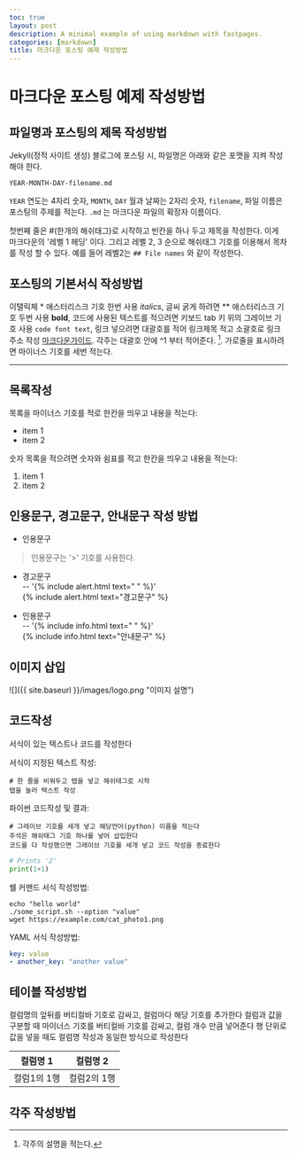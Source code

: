```yaml
---
toc: true
layout: post
description: A minimal example of using markdown with fastpages.
categories: [markdown]
title: 마크다운 포스팅 예제 작성방법
---
```

# 마크다운 포스팅 예제 작성방법

## 파일명과 포스팅의 제목 작성방법 

Jekyll(정적 사이트 생성) 블로그에 포스팅 시, 파일명은 아래와 같은 포맷을 지켜 작성해야 한다.

`YEAR-MONTH-DAY-filename.md`

`YEAR` 연도는 4자리 숫자, `MONTH`, `DAY` 월과 날짜는 2자리 숫자, `filename`, 파일 이름은 포스팅의 주제를 적는다. `.md` 는 마크다운 파일의 확장자 이름이다.

첫번째 줄은 #(한개의 해쉬태그)로 시작하고 빈칸을 하나 두고 제목을 작성한다. 이게 마크다운의 '레벨 1 헤딩' 이다. 그리고 레벨 2, 3 순으로 해쉬태그 기호를 이용해서 목차를 작성 할 수 있다. 예를 들어 레벨2는 `## File names` 와 같이 작성한다.

## 포스팅의 기본서식 작성방법

이탤릭체 * 애스터리스크 기호 한번 사용 *italics*, 글씨 굵게 하려면 ** 애스터리스크 기호 두번 사용 **bold**, 코드에 사용된 텍스트를 적으려면 키보드 tab 키 위의 그레이브 기호 사용 `code font text`, 링크 넣으려면 대괄호를 적어 링크제목 적고 소괄호로 링크주소 작성 [마크다운가이드](https://www.markdownguide.org/cheat-sheet/). 각주는 대괄호 안에 ^1 부터 적어준다. [^1]. 가로줄을 표시하려면 마이너스 기호를 세번 적는다.

---

## 목록작성

목록을 마이너스 기호를 적로 한칸을 띄우고 내용을 적는다:

- item 1
- item 2

숫자 목록을 적으려면 숫자와 쉼표를 적고 한칸을 띄우고 내용을 적는다:

1. item 1
1. item 2

## 인용문구, 경고문구, 안내문구 작성 방법

- 인용문구  
> 인용문구는 '>' 기호를 사용한다.

- 경고문구  
-- '{% include alert.html text=" " %}'  
{% include alert.html text="경고문구" %}

- 인용문구  
-- '{% include info.html text="  " %}'  
{% include info.html text="안내문구" %}

## 이미지 삽입

![]({{ site.baseurl }}/images/logo.png "이미지 설명")

## 코드작성

서식이 있는 텍스트나 코드를 작성한다

서식이 지정된 텍스트 작성:
    
    # 한 줄을 비워두고 탭을 넣고 해쉬태그로 시작
    탭을 눌러 텍스트 작성

파이썬 코드작성 및 결과:

    # 그레이브 기호를 세개 넣고 해당언어(python) 이름을 적는다
    주석은 해쉬태그 기호 하나를 넣어 삽입한다
    코드를 다 작성했으면 그레이브 기호를 세개 넣고 코드 작성을 종료한다

```python
# Prints '2'
print(1+1)
```


쉘 커맨드 서식 작성방법:

```shell
echo "hello world"
./some_script.sh --option "value"
wget https://example.com/cat_photo1.png
```

YAML 서식 작성방법:

```yaml
key: value
- another_key: "another value"
```


## 테이블 작성방법

컬럼명의 앞뒤를 버티컬바 기호로 감싸고, 컬럼마다 해당 기호를 추가한다
컬럼과 값을 구분할 때 마이너스 기호를 버티컬바 기호를 감싸고, 컬럼 개수 만큼 넣어준다
행 단위로 값을 넣을 때도 컬럼명 작성과 동일한 방식으로 작성한다

| 컬럼명 1 | 컬럼명 2 |
|-|-|
| 컬럼1의 1행 | 컬럼2의 1행 |


## 각주 작성방법

[^1]: 각주의 설명을 적는다.

